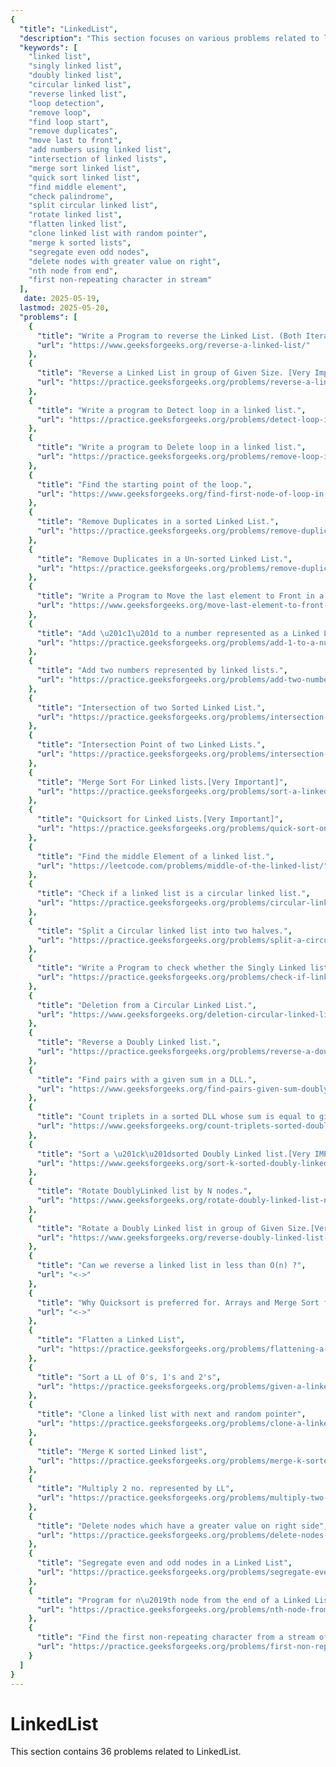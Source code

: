 ```yaml
---
{
  "title": "LinkedList",
  "description": "This section focuses on various problems related to linked lists, including singly, doubly, and circular linked lists. Topics covered include reversing linked lists (both iterative and recursive), detecting and removing loops, finding loop starting points, removing duplicates, moving elements, adding numbers represented by linked lists, intersection problems, sorting using merge and quicksort, finding middle elements, palindrome checks, splitting circular lists, and rotations. Advanced problems include flattening linked lists, cloning with random pointers, merging k sorted lists, segregating even and odd nodes, and solving problems related to node deletion and character streams. The problems emphasize mastering linked list operations, traversal techniques, pointer manipulation, and algorithmic optimization.",
  "keywords": [
    "linked list",
    "singly linked list",
    "doubly linked list",
    "circular linked list",
    "reverse linked list",
    "loop detection",
    "remove loop",
    "find loop start",
    "remove duplicates",
    "move last to front",
    "add numbers using linked list",
    "intersection of linked lists",
    "merge sort linked list",
    "quick sort linked list",
    "find middle element",
    "check palindrome",
    "split circular linked list",
    "rotate linked list",
    "flatten linked list",
    "clone linked list with random pointer",
    "merge k sorted lists",
    "segregate even odd nodes",
    "delete nodes with greater value on right",
    "nth node from end",
    "first non-repeating character in stream"
  ],
   date: 2025-05-19,
  lastmod: 2025-05-20,
  "problems": [
    {
      "title": "Write a Program to reverse the Linked List. (Both Iterative and recursive)",
      "url": "https://www.geeksforgeeks.org/reverse-a-linked-list/"
    },
    {
      "title": "Reverse a Linked List in group of Given Size. [Very Imp]",
      "url": "https://practice.geeksforgeeks.org/problems/reverse-a-linked-list-in-groups-of-given-size/1"
    },
    {
      "title": "Write a program to Detect loop in a linked list.",
      "url": "https://practice.geeksforgeeks.org/problems/detect-loop-in-linked-list/1"
    },
    {
      "title": "Write a program to Delete loop in a linked list.",
      "url": "https://practice.geeksforgeeks.org/problems/remove-loop-in-linked-list/1"
    },
    {
      "title": "Find the starting point of the loop.",
      "url": "https://www.geeksforgeeks.org/find-first-node-of-loop-in-a-linked-list/"
    },
    {
      "title": "Remove Duplicates in a sorted Linked List.",
      "url": "https://practice.geeksforgeeks.org/problems/remove-duplicate-element-from-sorted-linked-list/1"
    },
    {
      "title": "Remove Duplicates in a Un-sorted Linked List.",
      "url": "https://practice.geeksforgeeks.org/problems/remove-duplicates-from-an-unsorted-linked-list/1"
    },
    {
      "title": "Write a Program to Move the last element to Front in a Linked List.",
      "url": "https://www.geeksforgeeks.org/move-last-element-to-front-of-a-given-linked-list/"
    },
    {
      "title": "Add \u201c1\u201d to a number represented as a Linked List.",
      "url": "https://practice.geeksforgeeks.org/problems/add-1-to-a-number-represented-as-linked-list/1"
    },
    {
      "title": "Add two numbers represented by linked lists.",
      "url": "https://practice.geeksforgeeks.org/problems/add-two-numbers-represented-by-linked-lists/1"
    },
    {
      "title": "Intersection of two Sorted Linked List.",
      "url": "https://practice.geeksforgeeks.org/problems/intersection-of-two-sorted-linked-lists/1"
    },
    {
      "title": "Intersection Point of two Linked Lists.",
      "url": "https://practice.geeksforgeeks.org/problems/intersection-point-in-y-shapped-linked-lists/1"
    },
    {
      "title": "Merge Sort For Linked lists.[Very Important]",
      "url": "https://practice.geeksforgeeks.org/problems/sort-a-linked-list/1"
    },
    {
      "title": "Quicksort for Linked Lists.[Very Important]",
      "url": "https://practice.geeksforgeeks.org/problems/quick-sort-on-linked-list/1"
    },
    {
      "title": "Find the middle Element of a linked list.",
      "url": "https://leetcode.com/problems/middle-of-the-linked-list/"
    },
    {
      "title": "Check if a linked list is a circular linked list.",
      "url": "https://practice.geeksforgeeks.org/problems/circular-linked-list/1"
    },
    {
      "title": "Split a Circular linked list into two halves.",
      "url": "https://practice.geeksforgeeks.org/problems/split-a-circular-linked-list-into-two-halves/1"
    },
    {
      "title": "Write a Program to check whether the Singly Linked list is a palindrome or not.",
      "url": "https://practice.geeksforgeeks.org/problems/check-if-linked-list-is-pallindrome/1"
    },
    {
      "title": "Deletion from a Circular Linked List.",
      "url": "https://www.geeksforgeeks.org/deletion-circular-linked-list/"
    },
    {
      "title": "Reverse a Doubly Linked list.",
      "url": "https://practice.geeksforgeeks.org/problems/reverse-a-doubly-linked-list/1"
    },
    {
      "title": "Find pairs with a given sum in a DLL.",
      "url": "https://www.geeksforgeeks.org/find-pairs-given-sum-doubly-linked-list/"
    },
    {
      "title": "Count triplets in a sorted DLL whose sum is equal to given value \u201cX\u201d.",
      "url": "https://www.geeksforgeeks.org/count-triplets-sorted-doubly-linked-list-whose-sum-equal-given-value-x/"
    },
    {
      "title": "Sort a \u201ck\u201dsorted Doubly Linked list.[Very IMP]",
      "url": "https://www.geeksforgeeks.org/sort-k-sorted-doubly-linked-list/"
    },
    {
      "title": "Rotate DoublyLinked list by N nodes.",
      "url": "https://www.geeksforgeeks.org/rotate-doubly-linked-list-n-nodes/"
    },
    {
      "title": "Rotate a Doubly Linked list in group of Given Size.[Very IMP]",
      "url": "https://www.geeksforgeeks.org/reverse-doubly-linked-list-groups-given-size/"
    },
    {
      "title": "Can we reverse a linked list in less than O(n) ?",
      "url": "<->"
    },
    {
      "title": "Why Quicksort is preferred for. Arrays and Merge Sort for LinkedLists ?",
      "url": "<->"
    },
    {
      "title": "Flatten a Linked List",
      "url": "https://practice.geeksforgeeks.org/problems/flattening-a-linked-list/1"
    },
    {
      "title": "Sort a LL of 0's, 1's and 2's",
      "url": "https://practice.geeksforgeeks.org/problems/given-a-linked-list-of-0s-1s-and-2s-sort-it/1"
    },
    {
      "title": "Clone a linked list with next and random pointer",
      "url": "https://practice.geeksforgeeks.org/problems/clone-a-linked-list-with-next-and-random-pointer/1"
    },
    {
      "title": "Merge K sorted Linked list",
      "url": "https://practice.geeksforgeeks.org/problems/merge-k-sorted-linked-lists/1"
    },
    {
      "title": "Multiply 2 no. represented by LL",
      "url": "https://practice.geeksforgeeks.org/problems/multiply-two-linked-lists/1"
    },
    {
      "title": "Delete nodes which have a greater value on right side",
      "url": "https://practice.geeksforgeeks.org/problems/delete-nodes-having-greater-value-on-right/1"
    },
    {
      "title": "Segregate even and odd nodes in a Linked List",
      "url": "https://practice.geeksforgeeks.org/problems/segregate-even-and-odd-nodes-in-a-linked-list/0"
    },
    {
      "title": "Program for n\u2019th node from the end of a Linked List",
      "url": "https://practice.geeksforgeeks.org/problems/nth-node-from-end-of-linked-list/1"
    },
    {
      "title": "Find the first non-repeating character from a stream of characters",
      "url": "https://practice.geeksforgeeks.org/problems/first-non-repeating-character-in-a-stream/0"
    }
  ]
}
---
```

# LinkedList

This section contains 36 problems related to LinkedList.
